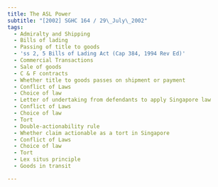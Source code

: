 ```yaml
---
title: The ASL Power
subtitle: "[2002] SGHC 164 / 29\_July\_2002"
tags:
  - Admiralty and Shipping
  - Bills of lading
  - Passing of title to goods
  - 'ss 2, 5 Bills of Lading Act (Cap 384, 1994 Rev Ed)'
  - Commercial Transactions
  - Sale of goods
  - C & F contracts
  - Whether title to goods passes on shipment or payment
  - Conflict of Laws
  - Choice of law
  - Letter of undertaking from defendants to apply Singapore law
  - Conflict of Laws
  - Choice of law
  - Tort
  - Double-actionability rule
  - Whether claim actionable as a tort in Singapore
  - Conflict of Laws
  - Choice of law
  - Tort
  - Lex situs principle
  - Goods in transit

---
```


